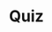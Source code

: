 ---
title: "Quiz"
pass_percentage: 70
type: "test"
questions:
  - id: "q1"
    text: "What are the two main types of fault injection supported by Istio?"
    type: "single-answer"
    marks: 2
    options:
      - id: "a"
        text: "HTTP delay and HTTP abort"
        is_correct: true
      - id: "b"
        text: "Network partition and service unavailable"
      - id: "c"
        text: "Connection timeout and DNS failure"
      - id: "d"
        text: "CPU throttling and memory exhaustion"
  - id: "q2"
    text: "Which VirtualService configuration fields are used for fault injection?"
    type: "multiple-answers"
    marks: 2
    options:
      - id: "a"
        text: "fault.delay for HTTP delays"
        is_correct: true
      - id: "b"
        text: "fault.abort for HTTP aborts"
        is_correct: true
      - id: "c"
        text: "match conditions for specific users or headers"
        is_correct: true
  - id: "q3"
    text: "What type of failure is simulated when the reviews service is delayed by fault injection?" 
    type: "short_answer" 
    marks: 2
    correct_answer: "Timeout" 
---